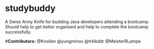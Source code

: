 # studybuddy

A Swiss Army Knife for budding Java developers attending a bootcamp. 
Should help to get better organised and help to complete the bootcamp successfully.

#<b>Contributors:</b>
@Knollen
@yungminox
@trklkddr
@MeisterRLampe
